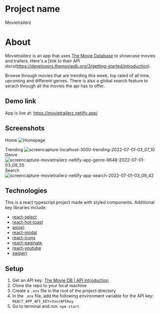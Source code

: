 # Project name

Movietrailerz

# About

Movietrailerz is an app that uses [The Movie Database](https://www.themoviedb.org/) to showcase movies and trailers. Here's a [link to their API docs(https://developers.themoviedb.org/3/getting-started/introduction).

Browse through movies that are trending this week, top rated of all time, upcoming and different genres. There is also a global search feature to serach through all the movies the api has to offer.

## Demo link

App is live at: https://movietrailerz.netlify.app/

## Screenshots
Home
![Homepage](https://user-images.githubusercontent.com/42705232/176843319-49f9ec78-76fc-42ee-a45d-a22c88d9f639.png)

Trending
![screencapture-localhost-3000-trending-2022-07-01-03_07_10](https://user-images.githubusercontent.com/42705232/176842769-39f56279-873c-4009-84af-728bac81467b.png)
Genre
![screencapture-movietrailerz-netlify-app-genre-9648-2022-07-01-03_08_55](https://user-images.githubusercontent.com/42705232/176843067-75724e66-2b25-4695-83a3-0c50c81c8502.png)
Search
![screencapture-movietrailerz-netlify-app-search-2022-07-01-03_09_42](https://user-images.githubusercontent.com/42705232/176843433-aa693552-533f-46ac-a458-d6482c6eb848.png)

## Technologies

This is a react typescript project made with styled components. Additional key libraries include:

- [react-select](https://react-select.com/home)
- [react-hot-toast](https://react-hot-toast.com/)
- [axios)](https://axios-http.com/docs/intro)
- [react-modal](https://www.npmjs.com/package/react-modal)
- [react-icons](https://react-icons.github.io/react-icons/)
- [react-paginate](https://www.npmjs.com/package/react-paginate)
- [react-youtube](https://www.npmjs.com/package/react-youtube)
- [swiper)](https://www.npmjs.com/package/swiper)

## Setup

1. Get an API key: [The Movie DB | API Introduction](https://developers.themoviedb.org/3/getting-started/introduction)
2. Clone the repo to your local machine
3. Create a `.env` file in the root of the project directory
4. In the `.env` file, add the following environment variable for the API key: `REACT_APP_API_KEY=YourAPIKey`
5. Go to terminal and run: `npm start`

